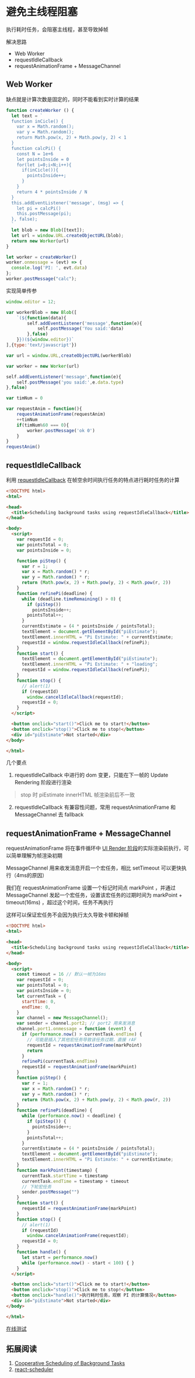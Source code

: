 # 避免主线程阻塞

执行耗时任务，会阻塞主线程，甚至导致掉帧

解决思路

- Web Worker
- requestIdleCallback
- requestAnimationFrame + MessageChannel

## Web Worker

缺点就是计算次数是固定的，同时不能看到实时计算的结果

``` js
function createWorker () {
  let text = `
  function inCicle() {
    var x = Math.random();
    var y = Math.random();
    return Math.pow(x, 2) + Math.pow(y, 2) < 1
  }
  function calcPi() {
    const N = 1e+6
    let pointsInside = 0
    for(let i=0;i<N;i++){
      if(inCicle()){
        pointsInside++;
      }
    }
    return 4 * pointsInside / N
  }
  this.addEventListener('message', (msg) => {
    let pi = calcPi()
    this.postMessage(pi);
  }, false);
  `
  let blob = new Blob([text]);
  let url = window.URL.createObjectURL(blob);
  return new Worker(url)
}

let worker = createWorker()
worker.onmessage = (evt) => {
  console.log('PI: ', evt.data)
};
worker.postMessage("calc");
```

实现简单传参

```js
window.editor = 12;

var workerBlob = new Blob([
    `(${function(data){
		self.addEventListener('message',function(e){
			self.postMessage('You said:'data)
		},false)
	}})(${window.editor})`
],{type:'text/javascript'})

var url = window.URL,createObjectURL(workerBlob)

var worker = new Worker(url)

self.addEventListener('message',function(e){
    self.postMessage('you said:',e.data.type)
},false)

var timNum = 0

var requestAnim = function(){
    requestAnimationFrame(requestAnim)
    ++timNum
    if(timNum%60 === 0){
        worker.postMessage('ok 0')
    }
}
requestAnim()

```



## requestIdleCallback

利用 [requestIdleCallback](https://developer.mozilla.org/en-US/docs/Web/API/Window/requestIdleCallback) 在帧空余时间执行任务的特点进行耗时任务的计算

``` html
<!DOCTYPE html>
<html>

<head>
  <title>Scheduling background tasks using requestIdleCallback</title>
</head>

<body>
  <script>
    var requestId = 0;
    var pointsTotal = 0;
    var pointsInside = 0;

    function piStep() {
      var r = 1;
      var x = Math.random() * r;
      var y = Math.random() * r;
      return (Math.pow(x, 2) + Math.pow(y, 2) < Math.pow(r, 2))
    }
    function refinePi(deadline) {
      while (deadline.timeRemaining() > 0) {
        if (piStep())
          pointsInside++;
        pointsTotal++;
      }
      currentEstimate = (4 * pointsInside / pointsTotal);
      textElement = document.getElementById("piEstimate");
      textElement.innerHTML = "Pi Estimate: " + currentEstimate;
      requestId = window.requestIdleCallback(refinePi);
    }
    function start() {
      textElement = document.getElementById("piEstimate");
      textElement.innerHTML = "Pi Estimate: " + "loading";
      requestId = window.requestIdleCallback(refinePi);
    }
    function stop() {
      // alert(1)
      if (requestId)
        window.cancelIdleCallback(requestId);
      requestId = 0;
    }
  </script>

  <button onclick="start()">Click me to start!</button>
  <button onclick="stop()">Click me to stop!</button>
  <div id="piEstimate">Not started</div>
</body>

</html>
```

几个要点

1. requestIdleCallback 中进行的 dom 变更，只能在下一帧的 Update Rendering 阶段进行渲染

> stop 时 piEstimate innerHTML 帧渲染前后不一致

2. requestIdleCallback 有兼容性问题，常用 requestAnimationFrame 和 MessageChannel 去 fallback

## requestAnimationFrame + MessageChannel

requestAnimationFrame 将在事件循环中 [UI Render 阶段](https://html.spec.whatwg.org/multipage/webappapis.html#update-the-rendering)的实际渲染前执行，可以简单理解为帧渲染初期

MessageChannel 用来收发消息开启一个宏任务，相比 setTimeout 可以更快执行（4ms的原因）

我们在 requestAnimationFrame 设置一个标记时间点 markPoint ，并通过 MessageChannel 发起一个宏任务，设置该宏任务的过期时间为 markPoint + timeout(16ms) ，超过这个时间，任务不再执行

这样可以保证宏任务不会因为执行太久导致卡顿和掉帧

``` html
<!DOCTYPE html>
<html>

<head>
  <title>Scheduling background tasks using requestIdleCallback</title>
</head>

<body>
  <script>
    const timeout = 16 // 默认一帧为16ms
    var requestId = 0;
    var pointsTotal = 0;
    var pointsInside = 0;
    let currentTask = {
      startTime: 0,
      endTime: 0,
    }
    var channel = new MessageChannel();
    var sender = channel.port2; // port2 用来发消息
    channel.port1.onmessage = function (event) {
      if (performance.now() > currentTask.endTime) {
        // 可能是插入了其他宏任务导致该任务过期，直接 rAF
        requestId = requestAnimationFrame(markPoint)
        return
      }
      refinePi(currentTask.endTime)
      requestId = requestAnimationFrame(markPoint)
    }
    function piStep() {
      var r = 1;
      var x = Math.random() * r;
      var y = Math.random() * r;
      return (Math.pow(x, 2) + Math.pow(y, 2) < Math.pow(r, 2))
    }
    function refinePi(deadline) {
      while (performance.now() < deadline) {
        if (piStep()) {
          pointsInside++;
        }
        pointsTotal++;
      }
      currentEstimate = (4 * pointsInside / pointsTotal);
      textElement = document.getElementById("piEstimate");
      textElement.innerHTML = "Pi Estimate: " + currentEstimate;
    }
    function markPoint(timestamp) {
      currentTask.startTime = timestamp
      currentTask.endTime = timestamp + timeout
      // 下轮宏任务
      sender.postMessage("")
    }
    function start() {
      requestId = requestAnimationFrame(markPoint)
    }
    function stop() {
      // alert(1)
      if (requestId)
        window.cancelAnimationFrame(requestId);
      requestId = 0;
    }
    function handle() {
      let start = performance.now()
      while (performance.now() - start < 100) { }
    }
  </script>

  <button onclick="start()">Click me to start!</button>
  <button onclick="stop()">Click me to stop!</button>
  <button onclick="handle()">执行耗时任务，观察 PI 的计算情况</button>
  <div id="piEstimate">Not started</div>
</body>

</html>

```

[在线测试](https://jsfiddle.net/bdsyf50c/)

## 拓展阅读

1. [Cooperative Scheduling of Background Tasks](https://www.w3.org/TR/requestidlecallback/)
2. [react-scheduler](https://github.com/facebook/react/tree/master/packages/scheduler)